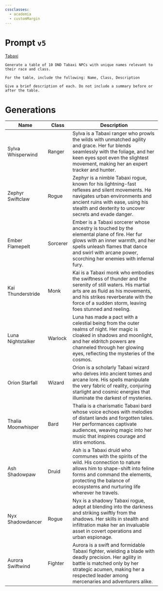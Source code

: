 ```yaml
---
cssclasses:
  - academia
  - customMargin
---
```

# Prompt ``v5``
[Tabaxi](file:///D:\Documents\Notes\DND\DND\Quartz\DM\Homebrew\Sapient\Tabaxi)
```
Generate a table of 10 DND Tabaxi NPCs with unique names relevant to their race and class.

For the table, include the following: Name, Class, Description

Give a brief description of each. Do not include a summary before or after the table.
```

# Generations

| Name             | Class          | Description                                                                 |
|------------------|----------------|-----------------------------------------------------------------------------|
| Sylva Whisperwind | Ranger         | Sylva is a Tabaxi ranger who prowls the wilds with unmatched agility and grace. Her fur blends seamlessly with the foliage, and her keen eyes spot even the slightest movement, making her an expert tracker and hunter. |
| Zephyr Swiftclaw  | Rogue          | Zephyr is a nimble Tabaxi rogue, known for his lightning-fast reflexes and silent movements. He navigates urban environments and ancient ruins with ease, using his stealth and dexterity to uncover secrets and evade danger. |
| Ember Flamepelt   | Sorcerer       | Ember is a Tabaxi sorcerer whose ancestry is touched by the elemental plane of fire. Her fur glows with an inner warmth, and her spells unleash flames that dance and swirl with arcane power, scorching her enemies with infernal fury. |
| Kai Thunderstride | Monk           | Kai is a Tabaxi monk who embodies the swiftness of thunder and the serenity of still waters. His martial arts are as fluid as his movements, and his strikes reverberate with the force of a sudden storm, leaving foes stunned and reeling. |
| Luna Nightstalker | Warlock        | Luna has made a pact with a celestial being from the outer realms of night. Her magic is cloaked in shadows and moonlight, and her eldritch powers are channeled through her glowing eyes, reflecting the mysteries of the cosmos. |
| Orion Starfall    | Wizard         | Orion is a scholarly Tabaxi wizard who delves into ancient tomes and arcane lore. His spells manipulate the very fabric of reality, conjuring starlight and cosmic energies that illuminate the darkest of mysteries. |
| Thalia Moonwhisper| Bard           | Thalia is a charismatic Tabaxi bard whose voice echoes with melodies of distant lands and forgotten tales. Her performances captivate audiences, weaving magic into her music that inspires courage and stirs emotions. |
| Ash Shadowpaw     | Druid          | Ash is a Tabaxi druid who communes with the spirits of the wild. His connection to nature allows him to shape-shift into feline forms and command the elements, protecting the balance of ecosystems and nurturing life wherever he travels. |
| Nyx Shadowdancer  | Rogue          | Nyx is a shadowy Tabaxi rogue, adept at blending into the darkness and striking swiftly from the shadows. Her skills in stealth and infiltration make her an invaluable asset in covert operations and urban espionage. |
| Aurora Swiftwind  | Fighter        | Aurora is a swift and formidable Tabaxi fighter, wielding a blade with deadly precision. Her agility in battle is matched only by her strategic acumen, making her a respected leader among mercenaries and adventurers alike. |